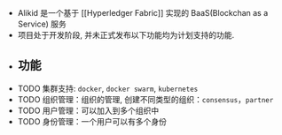 - Alikid 是一个基于 [[Hyperledger Fabric]] 实现的 BaaS(Blockchan as a Service) 服务
- 项目处于开发阶段, 并未正式发布以下功能均为计划支持的功能.
- ## 功能
- TODO 集群支持: `docker`, `docker swarm`, `kubernetes`
- TODO 组织管理：组织的管理, 创建不同类型的组织：`consensus`，`partner`
- TODO 用户管理：可以加入到多个组织中
- TODO 身份管理：一个用户可以有多个身份